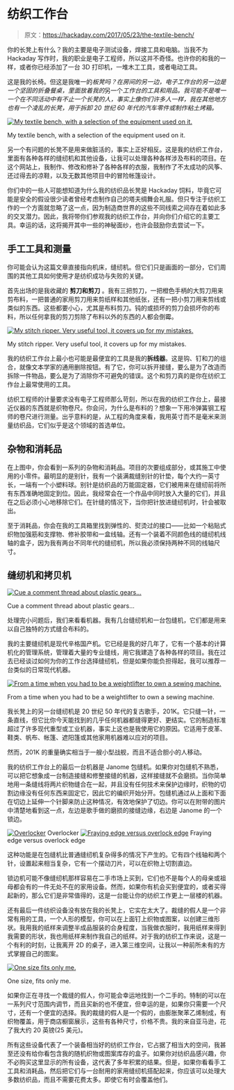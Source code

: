 # 纺织工作台

> 原文：<https://hackaday.com/2017/05/23/the-textile-bench/>

你的长凳上有什么？我的主要是电子测试设备，焊接工具和电脑。当我不为 Hackaday 写作时，我的职业是电子工程师，所以这并不奇怪。也许你的和我的一样，或者你已经添加了一台 3D 打印机，一堆木工工具，或者电动工具。

这是我的长椅。但这是我唯一的*板凳吗？在房间的另一边，电子工作台的另一边是一个坚固的折叠餐桌，里面放着我的*另一个*工作台的工具和用品。我可能不是唯一一个在不同活动中有不止一个长凳的人，事实上像你们许多人一样，我在其他地方也有一个凌乱的长凳，用于拆卸 20 世纪 60 年代的汽车零件或制作粘土烤箱。*

[![My textile bench, with a selection of the equipment used on it.](img/2aebca31937e8801024420fd3a275960.png)](https://hackaday.com/wp-content/uploads/2017/04/bench-laid-out.jpg)

My textile bench, with a selection of the equipment used on it.

另一个有问题的长凳不是用来做脏活的，事实上正好相反。这是我的纺织工作台，里面有各种各样的缝纫机和其他设备，让我可以处理各种各样涉及布料的项目。在这个网站上，我制作、修改和修补了各种各样的衣服，我制作了不太成功的风筝、还过得去的凉鞋，以及无数其他项目中的冒险帐篷设计。

你们中的一些人可能想知道为什么我的纺织品长凳是 Hackaday 饲料，毕竟它可能是安全的假设很少读者曾经考虑制作自己的塔夫绸舞会礼服。但只专注于纺织工作的一个方面就忽略了这一点，因为制造商世界的这些不同线索之间存在着如此多的交叉潜力。因此，我将带你们参观我的纺织工作台，并向你们介绍它的主要工具。幸运的话，这将揭开其中一些的神秘面纱，也许会鼓励你去尝试一下。

## 手工工具和测量

你可能会认为这篇文章直接指向机床，缝纫机。但它们只是画面的一部分，它们周围的其他工具如何使用才是纺织成功与失败的关键。

首先出场的是我收藏的 **剪刀和剪刀** 。我有三把剪刀，一把橙色手柄的大剪刀用来剪布料，一把普通的家用剪刀用来剪纸样和其他纸张，还有一把小剪刀用来剪线或类似的东西。这些都要小心，尤其是布料剪刀。钝的或损坏的剪刀会损坏你的布料，所以任何拿我的剪刀剪除了布料以外的东西的人都会倒霉。

[![My stitch ripper. Very useful tool, it covers up for my mistakes.](img/113c7c5839479c03aa15c82dcab410c9.png)](https://hackaday.com/wp-content/uploads/2017/04/stitch-ripper.jpg)

My stitch ripper. Very useful tool, it covers up for my mistakes.

我的纺织工作台上最小也可能是最便宜的工具是我的**拆线器**。这是钩、钉和刀的组合，就像文本学家的通用删除按钮。有了它，你可以拆开接缝，要么是为了改造而拆除一件物品，要么是为了消除你不可避免的错误。这个和剪刀真的是你在纺织工作台上最常使用的工具。

纺织工程师的计量要求没有电子工程师那么苛刻，所以在我的纺织工作台上，最接近仪器的东西就是织物卷尺。你会问，为什么是布料的？想象一下用冷弹簧钢工程师的卷尺进行测量。出乎意料的是，从工程的角度来看，我用英寸而不是毫米来测量纺织品，它们似乎是这个领域的首选单位。

## 杂物和消耗品

在上图中，你会看到一系列的杂物和消耗品。项目的次要组成部分，或其施工中使用的小零件。最明显的是别针，我有一个装满裁缝别针的针垫，每个大约一英寸长，一端有一个小塑料球。别针是纺织品的万能固定器，它们被用来在缝纫前将所有东西准确地固定到位。因此，我经常会在一个作品中同时放入大量的它们，并且在之后必须小心地移除它们。在针缝的情况下，当你把针放进缝纫机时，针会被取出。

至于消耗品，你会在我的工具箱里找到弹性的、熨烫过的接口——比如一个粘贴式织物加强筋和支撑物、修补胶带和一盒线轴。还有一个装着不同颜色线的缝纫机线轴的盒子，因为我有两台不同年代的缝纫机，所以我必须保持两种不同的线轴尺寸。

## 缝纫机和拷贝机

[![Cue a comment thread about plastic gears...](img/e593c06591baade4dda70a84a75bd821.png)](https://hackaday.com/wp-content/uploads/2017/04/singer-confidence.jpg)

Cue a comment thread about plastic gears…

处理完小问题后，我们来看看机器。我有几台缝纫机和一台包缝机，它们都是用来以自己独特的方式缝合布料的。

我的主要缝纫机是现代辛格国产机。它已经是我的好几年了，它有一个基本的计算机化的管理系统，管理着大量的专业缝线，用它我建造了各种各样的项目。我在过去已经谈过如何为你的工作台选择缝纫机，但是如果你能负担得起，我可以推荐一台类似的日常现代机器。

[![From a time when you had to be a weightlifter to own a sewing machine.](img/84e81be9119b68231674f21b3b9cb6f9.png)](https://hackaday.com/wp-content/uploads/2017/04/singer-201k.jpg)

From a time when you had to be a weightlifter to own a sewing machine.

我长凳上的另一台缝纫机是 20 世纪 50 年代的复古歌手，201K。它只缝一针，一条直线，但它比你今天能找到的几乎任何机器都缝得更好、更结实。它的制造标准超过了许多现代重型或工业机器，事实上这也是我使用它的原因。它适用于皮革、鞋类、帆布、帐篷、遮阳篷或其他家用机器难以应对的项目。

然而，201K 的重量确实相当于一艘小型战舰，而且不适合胆小的人移动。

我的纺织工作台上的最后一台机器是 Janome 包缝机。如果你对包缝机不熟悉，可以把它想象成一台制造接缝和修整接缝的机器，这样接缝就不会磨损。当你简单地用一条缝线将两片织物缝合在一起，并且没有任何技术来保护边缘时，织物的切割边缘没有任何东西来固定它，因此它的编织开始分开。包缝机通过从上面和下面在切边上延伸一个针脚来防止这种情况，有效地保护了切边。你可以在附带的图片中清楚地看到这一点，左边是歌手做的磨损的接缝边缘，右边是 Janome 的一个锁边。

 [![Overlocker](img/4741b6f925859c4a59f7acf5548e8190.png "overlocker")](https://hackaday.com/2017/05/23/the-textile-bench/overlocker/) Overlocker [![Fraying edge versus overlock edge](img/3b9341265c37bd65e038a185212c0d8f.png "overlock-vs-normal-cropped")](https://hackaday.com/2017/05/23/the-textile-bench/overlock-vs-normal-cropped/) Fraying edge versus overlock edge

这种功能是在包缝机比普通缝纫机复杂得多的情况下产生的。它有四个线轴和两个针，设置起来相当复杂，它有一个摆动刀片，可以在织物上切割直边。

锁边机可能不像缝纫机那样容易在二手市场上买到，它们也不是每个人的母亲或祖母都会有的一件无处不在的家用设备。然而，如果你有机会买到便宜的，或者买得起新的，那么它们是非常值得的，这是一台能让你的纺织工作更上一层楼的机器。

还有最后一件纺织设备没有放在我的长凳上，它实在太大了。裁缝的假人是一个非常有用的工具，一个人形的模型，你可以在上面钉上织物或图案，以创建三维形状。我用我的纸样来调整半成品服装的合身程度，当我做衣服时，我用纸样来得到我需要的形状，我也用纸样来制作我自己的纸样。对于我的纺织工作来说，这是一个有利的时刻，让我离开 2D 的桌子，进入第三维空间，让我以一种前所未有的方式掌握自己的图案。

[![One size fits only me.](img/e5999c2e44d5bbfca192f3c799fcd06f.png)](https://hackaday.com/wp-content/uploads/2017/04/tailors-dummy.jpg)

One size, fits only me.

如果你正在寻找一个裁缝的假人，你可能会幸运地找到一个二手的。特制的可以在一系列尺寸范围内调节，而且买新的也不便宜，但幸运的是，如果你只需要一个尺寸，还有一个便宜的选择。我的裁缝的假人是一个假的，由膨胀聚苯乙烯制成，有织物覆盖，用于商店橱窗展示，这些有各种尺寸，价格不贵。我的来自亚马逊，花了我大约 20 英镑(25 美元)。

所有这些设备代表了一个装备相当好的纺织工作台，它占据了相当大的空间，我甚至还没有给你看包含我的随机织物或图案库存的盒子。如果你对纺织品感兴趣，你不必购买这里显示的所有设备，这代表了多年积累的结果。但是，如果你看看手工工具和消耗品，然后把它们与一台耐用的家用缝纫机搭配起来，你应该可以处理大多数纺织品，而且不需要花费太多。即使它有时会覆盖他们。